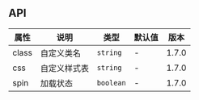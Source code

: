 ## API

| 属性  | 说明         | 类型      | 默认值 | 版本  |
| ----- | ------------ | --------- | ------ | ----- |
| class | 自定义类名   | `string`  | -      | 1.7.0 |
| css   | 自定义样式表 | `string`  | -      | 1.7.0 |
| spin  | 加载状态     | `boolean` | -      | 1.7.0 |
